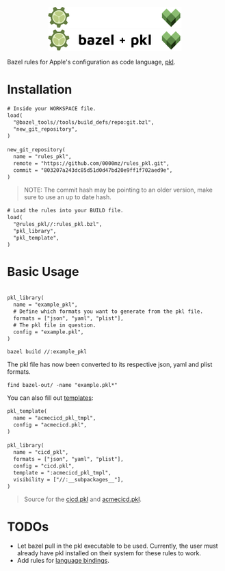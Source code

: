 <p align="center">
  <img src="doc/pkl-bazel-logo-long-dark.png#gh-dark-mode-only" height="50px" />
  <img src="doc/pkl-bazel-logo-long.png#gh-light-mode-only" height="50px" />
</p>

Bazel rules for Apple's configuration as code language, [pkl](https://github.com/apple/pkl).

# Installation

```Starlark file=WORKSPACE
# Inside your WORKSPACE file.
load(
  "@bazel_tools//tools/build_defs/repo:git.bzl",
  "new_git_repository",
)

new_git_repository(
  name = "rules_pkl",
  remote = "https://github.com/0000mz/rules_pkl.git",
  commit = "803207a243dc85d51d0d47bd20e9ff1f702aed9e",
)
```
> NOTE: The commit hash may be pointing to an older version, make sure to use an up to date hash.

```Starlark
# Load the rules into your BUILD file.
load(
  "@rules_pkl//:rules_pkl.bzl",
  "pkl_library",
  "pkl_template",
)
```
# Basic Usage
```Starlark

pkl_library(
  name = "example_pkl",
  # Define which formats you want to generate from the pkl file.
  formats = ["json", "yaml", "plist"],
  # The pkl file in question.
  config = "example.pkl",
)

```

```
bazel build //:example_pkl
```
The pkl file has now been converted to its respective json, yaml and plist formats.
```
find bazel-out/ -name "example.pkl*"
```

You can also fill out [templates](https://pkl-lang.org/main/current/language-tutorial/02_filling_out_a_template.html):
```Starlark
pkl_template(
  name = "acmecicd_pkl_tmpl",
  config = "acmecicd.pkl",
)

pkl_library(
  name = "cicd_pkl",
  formats = ["json", "yaml", "plist"],
  config = "cicd.pkl",
  template = ":acmecicd_pkl_tmpl",
  visibility = ["//:__subpackages__"],
)
```

> Source for the [cicd.pkl](/configs/cicd.pkl) and [acmecicd.pkl](/configs/acmecicd.pkl).

# TODOs
- Let bazel pull in the pkl executable to be used. Currently, the user must already have pkl installed on their system for these rules to work.
- Add rules for [language bindings](https://pkl-lang.org/main/current/language-bindings.html).